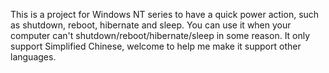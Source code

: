 This is a project for Windows NT series to have a quick power action, such as shutdown, reboot, hibernate and sleep.
You can use it when your computer can't shutdown/reboot/hibernate/sleep in some reason. 
It only support Simplified Chinese, welcome to help me make it support other languages.
